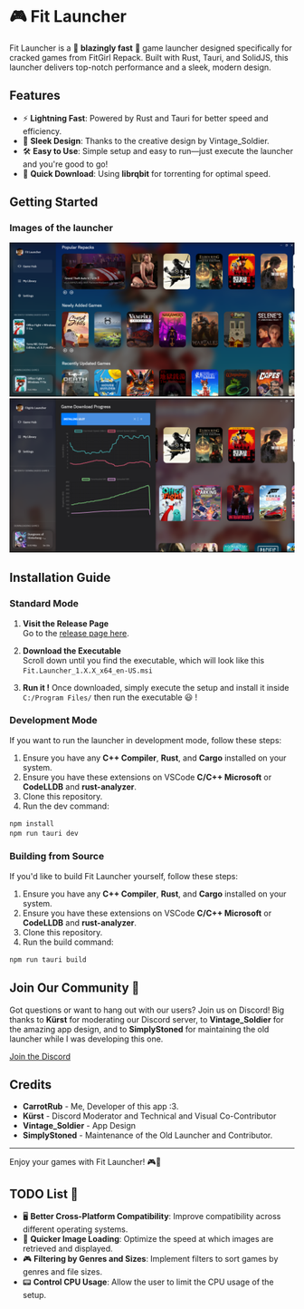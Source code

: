 # 🎮 Fit Launcher

Fit Launcher is a 🚀 **blazingly fast** 🚀 game launcher designed specifically for cracked games from FitGirl Repack. Built with Rust, Tauri, and SolidJS, this launcher delivers top-notch performance and a sleek, modern design. 

## Features
- ⚡ **Lightning Fast**: Powered by Rust and Tauri for better speed and efficiency.
- 🎨 **Sleek Design**: Thanks to the creative design by Vintage_Soldier.
- 🛠️ **Easy to Use**: Simple setup and easy to run—just execute the launcher and you're good to go!
- 🌌 **Quick Download**: Using **librqbit** for torrenting for optimal speed.

## Getting Started

### Images of the launcher

![Launcher Screenshot 1](images/screenshot1.png)
![Launcher Screenshot 2](images/screenshot2.png)

## Installation Guide

### Standard Mode

1. **Visit the Release Page**  
   Go to the [release page here](https://github.com/CarrotRub/Fit-Launcher/releases/latest).

2. **Download the Executable**  
   Scroll down until you find the executable, which will look like this `Fit.Launcher_1.X.X_x64_en-US.msi`

3. **Run it !**
   Once downloaded, simply execute the setup and install it inside
   `C:/Program Files/` then run the executable 😃 !

### Development Mode

If you want to run the launcher in development mode, follow these steps:

1. Ensure you have any **C++ Compiler**, **Rust**, and **Cargo** installed on your system.
2. Ensure you have these extensions on VSCode **C/C++ Microsoft** or **CodeLLDB** and **rust-analyzer**.
3. Clone this repository.
4. Run the dev command:

```bash
npm install
npm run tauri dev
```

### Building from Source

If you'd like to build Fit Launcher yourself, follow these steps:

1. Ensure you have any **C++ Compiler**, **Rust**, and **Cargo** installed on your system.
2. Ensure you have these extensions on VSCode **C/C++ Microsoft** or **CodeLLDB** and **rust-analyzer**.
3. Clone this repository.
4. Run the build command:

```bash
npm run tauri build
```

## Join Our Community 🎉

Got questions or want to hang out with our users? Join us on Discord! Big thanks to **Kürst** for moderating our Discord server, to **Vintage_Soldier** for the amazing app design, and to **SimplyStoned** for maintaining the old launcher while I was developing this one.

[Join the Discord](https://discord.gg/cXaBWdcUSF)

## Credits

- **CarrotRub** - Me, Developer of this app :3.
- **Kürst** - Discord Moderator and Technical and Visual Co-Contributor
- **Vintage_Soldier** - App Design
- **SimplyStoned** - Maintenance of the Old Launcher and Contributor.

---

Enjoy your games with Fit Launcher! 🎮🚀

## TODO List 📝

- 🖥️ **Better Cross-Platform Compatibility**: Improve compatibility across different operating systems.
- 🌄 **Quicker Image Loading**: Optimize the speed at which images are retrieved and displayed.
- 🎮 **Filtering by Genres and Sizes**: Implement filters to sort games by genres and file sizes.
- 📟 **Control CPU Usage**: Allow the user to limit the CPU usage of the setup.
